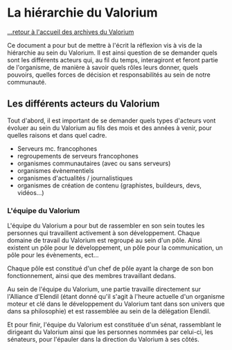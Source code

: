 # La hiérarchie du Valorium

[...retour à l'accueil des archives du Valorium](./accueil.md)

Ce document a pour but de mettre à l'écrit la réflexion vis à vis de la hiérarchie au sein du Valorium.
Il est ainsi question de se demander quels sont les différents acteurs qui, au fil du temps, interagiront et feront partie de l'organisme, de manière à savoir quels rôles leurs donner, quels pouvoirs, quelles forces de décision et responsabilités au sein de notre communauté.


## Les différents acteurs du Valorium

Tout d'abord, il est important de se demander quels types d'acteurs vont évoluer au sein du Valorium au fils des mois et des années à venir, pour quelles raisons et dans quel cadre.

* Serveurs mc. francophones 
* regroupements de serveurs francophones 
* organismes communautaires (avec ou sans serveurs)
* organismes évènementiels 
* organismes d'actualités / journalistiques 
* organismes de création de contenu (graphistes, buildeurs, devs, vidéos...)
  

### L'équipe du Valorium

L'équipe du Valorium a pour but de rassembler en son sein toutes les personnes qui travaillent activement à son développement.
Chaque domaine de travail du Valorium est regroupé au sein d'un pôle. Ainsi existent un pôle pour le développement, un pôle pour la communication, un pôle pour les évènements, ect...

Chaque pôle est constitué d'un chef de pôle ayant la charge de son bon fonctionnement, ainsi que des membres travaillant dedans. 

Au sein de l'équipe du Valorium, une partie travaille directement sur l'Alliance d'Elendil (étant donné qu'il s'agit à l'heure actuelle d'un organisme moteur et clé dans le développement du Valorium tant dans son univers que dans sa philosophie) et est rassemblée au sein de la délégation Elendil.

Et pour finir, l'équipe du Valorium est constituée d'un sénat, rassemblant le dirigeant du Valorium ainsi que les personnes nommées par celui-ci, les sénateurs, pour l'épauler dans la direction du Valorium à ses côtés.




